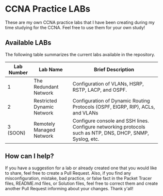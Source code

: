 # CCNA Practice LABs

These are my own CCNA practice labs that I have been creating during my time studying for the CCNA. Feel free to use them for your own study!

## Available LABs

The following table summarizes the current labs available in the repository.

| Lab Number | Lab Name | Brief Description |
|--- |--- |---|
| 1 | The Redundant Network | Configuration of VLANs, HSRP, RSTP, LACP, and OSPF. 	            |
| 2 | Restricted Dynamic Network | Configuration of Dynamic Routing Protocols (OSPF, EIGRP, RIP), ACLs, and VLANs|
| 3 (SOON) | Remotely Managed Network | Configure console and SSH lines. Configure networking protocols such as NTP, DNS, DHCP, SNMP, Syslog, etc. |

## How can I help?

If you have a suggestion for a lab or already created one that you would like to share, feel free to create a Pull Request. Also, if you find any misconfiguration, mistake, bad practice, or false fact in the Packet Tracer files, README.md files, or Solution files, feel free to correct them and create another Pull Request informing about your changes. Thank y'all!
